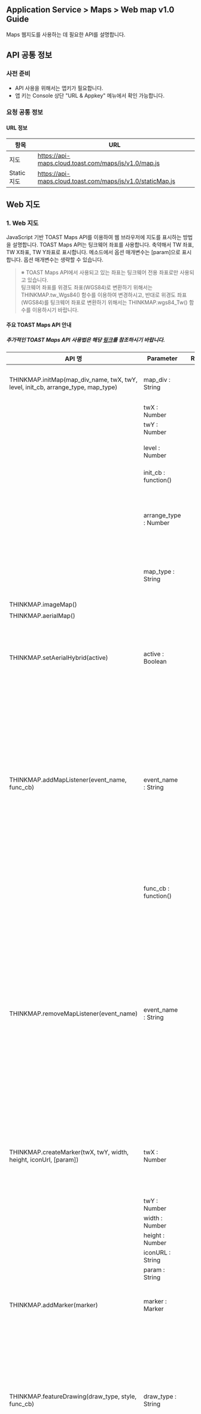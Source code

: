 ## Application Service > Maps > Web map v1.0 Guide

Maps 웹지도를 사용하는 데 필요한 API를 설명합니다.

## API 공통 정보

### 사전 준비
- API 사용을 위해서는 앱키가 필요합니다.
- 앱 키는 Console 상단 "URL & Appkey" 메뉴에서 확인 가능합니다.

### 요청 공통 정보

#### URL 정보

| 항목 | URL |
| --- | --- |
| 지도 | https://api-maps.cloud.toast.com/maps/js/v1.0/map.js |
| Static 지도 | https://api-maps.cloud.toast.com/maps/js/v1.0/staticMap.js |

## Web 지도

### 1. Web 지도

JavaScript 기반 TOAST Maps API를 이용하여 웹 브라우저에 지도를 표시하는 방법을 설명합니다.
TOAST Maps API는 팅크웨어 좌표를 사용합니다. 축약해서 TW 좌표, TW X좌표, TW Y좌표로 표시합니다.
메소드에서 옵션 매개변수는 [param]으로 표시합니다. 옵션 매개변수는 생략할 수 있습니다.

> ※ TOAST Maps API에서 사용되고 있는 좌표는 팅크웨어 전용 좌표로만 사용되고 있습니다.
<br>팅크웨어 좌표를 위경도 좌표(WGS84)로 변환하기 위해서는 THINKMAP.tw_Wgs84() 함수를 이용하여 변경하시고,
반대로 위경도 좌표(WGS84)를 팅크웨어 좌표로 변환하기 위해서는 THINKMAP.wgs84_Tw() 함수를 이용하시기 바랍니다.


#### 주요 TOAST Maps API 안내
##### 추가적인 TOAST Maps API 사용법은 해당 <a href="http://developers1.inavi.com:8086?key=19b6272o5" target="_blank" rel="nofollow">링크</a>를 참조하시기 바랍니다.

| API 명 | Parameter | Returns | 설명 |
|------|------------------------|---------------|---------------|
| THINKMAP.initMap(map_div_name, twX, twY, level, init_cb, arrange_type, map_type) | map_div : String || 지도를 담을 div 태그 ID<br>지도를 사용하기 위해서 최초에 반드시 호출해야 하는 초기화 함수입니다. |
||twX : Number	||지도 초기화 TW X 좌표|
||twY : Number	||지도 초기화 TW Y 좌표|
||level : Number||지도 초기화 Level<br>- 일반지도 : 1~13<br>- 항공지도 : 1~13|
||init_cb : function()||지도 초기화 이후 호출되는 콜백함수|
||arrange_type : Number	||지도 레이어 정렬방식<br>1 : 중앙정렬방식(resize효과 있음)<br>2 : 전체로딩방식(resize효과 없음)<br> 3 : 우상단정렬방식(resize효과 있음)|
||map_type : String	||지도 타입 설정<br>'i' : 일반맵<br>'a' : 항공맵<br>'s' : 요약맵<br>'m' : 모바일|
|THINKMAP.imageMap()|||지도를 일반 지도로 전환합니다.|
|THINKMAP.aerialMap()|||지도를 항공 지도로 전환합니다.|
|THINKMAP.setAerialHybrid(active)|active : Boolean||항공주기 표시 여부  <br>true : 지도위에 항공주기를 표출   <br>false : 지도위에 항공주기 표출안함<br><br>지도 위에 항공지도 주기 표출여부를 설정합니다.|
|THINKMAP.addMapListener(event_name, func_cb)|event_name : String<br> ||지도에 등록할 이벤트 이름<br>'movestart'<br>- 지도가 움직이기 시작했을 때<br>'move'<br> - 지도가 움직일 때<br>'moveend'<br>- 지도 움직임이 끝났을 때<br>'zoomend'<br>- 지도가 확대, 축소가 끝났을 때<br>'mouseover'<br>- 지도위에 마우스가 들어왔을 때<br>'mouseout'<br>- 지도에서 마우스가 나갔을 때<br> 'mousemove'<br>- 지도에서 마우스가 움직일 때<br><br>지도에 이벤트를 등록합니다.<br>(지도에 관련된 이벤트, 확대/축소, 움직임 등)|
||func_cb : function()||지도에서 이벤트가 발생했을 때 호출되는 콜백 함수<br>(콜백함수에 매개변수로 Map 객체가 전달됩니다)|
|THINKMAP.removeMapListener(event_name)|event_name : String||지도에 제거할 이벤트 이름<br>'movestart'<br>- 지도가 움직이기 시작했을 때<br>'move'<br> - 지도가 움직일 때<br>'moveend'<br>- 지도 움직임이 끝났을 때<br>'zoomend'<br>- 지도가 확대, 축소가 끝났을 때<br>'mouseover'<br>- 지도위에 마우스가 들어왔을 때<br>'mouseout'<br>- 지도에서 마우스가 나갔을 때<br> 'mousemove'<br>- 지도에서 마우스가 움직일 때<br><br>지도에 등록한 이벤트를 제거합니다. <br>THINKMAP.addMapListener 메소드로 등록한 event_name에 해당하는 모든 콜백함수를 삭제하므로 주의가 필요합니다.|
|THINKMAP.createMarker(twX, twY, width, height, iconUrl, [param])|twX : Number||<br>Marker 객체 위치 TW X 좌표 <br><br>Marker 객체를 생성합니다. <br>생성한 Marker 객체를 지도에 표출하기 위해서는 THINKMAP.addMarker 메소드로 지도에 Marker 객체를 추가해야합니다.|
||twY : Number	||Marker 객체 위치 TW Y 좌표|
||width : Number||Marker 이미지 너비|
||height : Number ||Marker 이미지의 높이|
||iconURL : String ||Marker 이미지의 URL|
||param : String||Marker 객체의 사용자 변수||
|THINKMAP.addMarker(marker)|marker : Marker||지도에 추가할 대상 Marker 객체<br><br>지도에 Marker 객체를 추가합니다.|
|THINKMAP.featureDrawing(draw_type, style, func_cb)|draw_type : String||사용자가 그릴 Feature 객체 타입<br>'lineDraw' : 선<br>'polygonDraw' : 다각형<br> 'regularPolygonDraw' :   형태가 정해진 다각형<br><br>사용자가 지도에 마우스로 Polyline, Polygon을 직접 그릴 수 있는 그리기모드로 전환합니다.<br>지도 마우스 클릭 시 객체 그리기가 시작되고 마우스를 더블클릭하면 그리기가 완료됩니다. <br>그리기 완료 시 콜백함수로 그려진 Feature 객체를 넘겨줍니다. |
||style : Object||<br> Polygon, Polyline의 스타일을 지정하기 위한 Object<br>strokeColor : 선 색<br>- 'red', '#fff123' <br> strokeWidth : 선 두께<br> - 10<br> strokeOpacity : 선 투명도<br>fillColor : 채우기 색<br>fillOpacity : 채우기 투명도 <br>strokeDashstyle : 선 스타일<br>dot : · · · · · · <br>dash : - - - - - -<br>dashdot : - · - · - · - <br>longdashdot: ㅡ · ㅡ · ㅡ<br> solid : 일반라인  <br> |
||func_cb : function()||사용자가 지도를 더블클릭하여<br>Feature 객체 그리기가 완료되었을 때 호출되는 콜백함수|
|THINKMAP.featureDrawingCancel()|||지도에 사용자가 마우스로 Polyline, Polygon을 직접 그릴 수 있는 그리기모드를 종료합니다. |
|THINKMAP.tw_Wgs84(twX, twY)|twX : Number|coord : Object<br>변환된 WGS84 좌표<br>- coord.curx : WGS84 X 좌표<br>- coord.cury  : WGS84 Y 좌표|변환할 TW X 좌표<br><br>TW 좌표를 WGS84 좌표로 변환합니다. |
||twY : Number||변환할 TW Y 좌표|
|THINKMAP.wgs84_Tw(wgs_lon, wgs_lat)|wgs_lon : Number|coord : Object<br>변환된 TW 좌표 <br>- coord.curx  : TW X 좌표<br>- coord.cury  : TW Y 좌표 |변환할 WGS84 경도 좌표<br><br>WGS84 좌표를 TW 좌표로 변환합니다.|
||wgs_lat : Number||변환할 WGS84 위도 좌표|


#### TOAST Maps API 사용하기
```
// 지도 사용을 위한 js 파일을 선언 합니다.
<script type="text/javascript" src="https://api-maps.cloud.toast.com/maps/js/v1.0/map.js"></script>
<script>
	// 지도 사용을 위한 인증을 진행 합니다.
	Map.authentification("appKey");
</script>

//지도를 담을 DIV를 생성 합니다.
<div id="div_map"></div>
<script type="text/javascript">

	//선언한 DIV에 지도를 표출 합니다.
	THINKMAP.initMap("div_map", 165406, 500198, 12, init, 2, 'i');

	// 지도 init 후 콜백 함수가 실행 됩니다.
	function init(){
		alert('init!');
	}
</script>
```

#### 지도 모드  변경 하기
```
<script type="text/javascript">
	//지도를 일반 지도로 전환
	THINKMAP.imageMap();

	//지도를 항공 지도로 전환
	THINKMAP.aerialMap();

	//지도 위에 항공주기 표출여부 설정
	THINKMAP.setAerialHybrid(active);
</script>
```
#### 지도 이벤트 등록 하기
```
<script type="text/javascript">
	//지도에 move 이벤트를 등록 한다.
	THINKMAP.addMapListener('move', mapEvent_cb);

	//지도 이벤트 발생 시 콜백 함수
	function mapEvent_cb(map){
	    console.log("event callback!");
	}
</script>
```
#### 지도 이벤트 제거 하기
```
<script type="text/javascript">
	//지도에 move 이벤트를 제거 한다.
	THINKMAP.removeMapListener('move');
</script>
```

#### 지도 마커 추가 하기
```
<script type="text/javascript">
	//지도에 마커를 객체를 초기화 한다.
	var marker = null;
	function createMarker(){
		if(!marker){
			//마커 객체를 생성 한다.
			marker = THINKMAP.createMarker(163670, 526934, 47, 46, '../img/img.png', 'my_marker');
			//마커를 지도에 추가 한다.
			THINKMAP.addMarker(marker);
			console.log('id : ' + marker._feature_id + ', param : ' + marker._param);
		}
	}
</script>
```


#### 지도 그리기 모드로 전환 하기
```
<script type="text/javascript">
	//지도를 그리기 모드로 전환 한다.
	var style = {
		strokeColor: '#fff123',
		strokeWidth: 5,
		strokeDashstyle: 'solid',		
		strokeOpacity: 0.8,
		fillColor: 'blue',
		fillopacity: 1
	};

	THINKMAP.featureDrawing("lineDraw", style, drawEvent_cb);

	function drawEvent_cb(){
		alert("그리기 모드 전환!");
	}
</script>
```

#### 지도 그리기 모드 종료 하기
```
<script type="text/javascript">
	//지도 그리기 모드를 종료 한다.
	THINKMAP.featureDrawingCancel();
</script>
```


#### TW 좌표를 WGS 좌표로 변환 하기
```
<script type="text/javascript">
	var wgs;

	// TW 좌표를 WGS좌표로 변환 한다.
	wgs = THINKMAP.tw_Wgs84(165406, 500198);

	console.log(wgs.curx);
	console.log(wgs.cury);
</script>
```


#### WGS 좌표를 TW 좌표로 변환 하기
```
<script type="text/javascript">
	var tw;

	// WGS 좌표를 TW좌표로 변환 한다.
	wgs = THINKMAP.wgs84_Tw(127.28976653131843, 37.56515136725675);

	console.log(tw.curx);
	console.log(tw.cury);
</script>
```

### 2. Static 지도

#### TOAST Maps API Static 지도 사용하기
```
// Static 지도 사용을 위한 js 파일을 선언 합니다.
<script type="text/javascript" src="https://api-maps.cloud.toast.com/maps/js/v1.0/staticMap.js"></script>

// 지도를 담을 IMG를 생성 합니다.
<img id='staticMapImg' alt="" src="">

<script>

	// Static 지도 사용을 위한 인증 및 파라미터를 전달 합니다. 	
	StaticMap.authentification('staticMapImg',"appkey",'x=157423&y=266836&width=970&height=300&level=10&maptype=i&mx=158323&my=266836&txt=');

</script>
```

| 이름 | 타입	| 필수 여부 | 설명 |
|---|---|---|---|
| x | Integer | 필수 | 지도 중심 X좌표 |
| y | Integer | 필수 | 지도 중심 Y좌표 |
| mx | Integer | 필수 | 마커 X좌표 |
| my | Integer | 필수 | 마커 Y좌표 |
| width	| Integer | 선택 | 지도 넓이 <br> 미입력 시 기본 600px |
| height | Integer | 선택 | 지도 높이 <br> 미입력 시 기본 600px |
| imgurl | String | 선택 | 마커 이미지 url<br> 미입력 시 기본 마커 사용 |
| level | Integer | 선택 | 지도 레벨 <br> 미입력 시 기본 10 |
| maptype | String | 선택 | 지도 타입 <br> 미입력 시 기본 일반맵 |
| label | String | 선택 | 라벨 내용 |

### 3. Mobile Web 지도

Android / iOS WebView로 하이브리드 형태의 앱을 개발할 때 TOAST Maps API를 이용하여 JavaScript 기반의  Web 지도와 동일한 API로 사용하실 수 있습니다.
API 관련해서는 [1. Web 지도](#1-web)를 참고 하시기 바랍니다.

#### TOAST Maps API Mobile에서 사용하기
```
<!DOCTYPE html>
<html>
    <head>
		// 모바일 기기에 맞춰 viewport를 설정 합니다.
        <meta name="viewport" content="width=device-width, initial-scale=1,user-scalable=no">

		<style>
			body {
	    		margin: 0;
	      	}

  			#div_map {
				position: absolute;
				width: 100%;
				height: 100%;
			}
    	</style>
    
		// 지도 사용을 위한 js 파일을 선언 합니다.
		<script type="text/javascript" src="https://api-maps.cloud.toast.com/maps/js/v1.0/map.js"></script>
		<script>
			// 지도 사용을 위한 인증을 진행 합니다.
			Map.authentification("appKey");
		</script>
	</head>
	
	<body>
		//지도를 담을 DIV를 생성 합니다.
		<div id="div_map"></div>
		<script type="text/javascript">
		
			//선언한 DIV에 지도를 표출 합니다. (모바일 지도 타입으로 'm'을 선언 합니다.)
			THINKMAP.initMap("div_map", 165406, 500198, 12, init, 2, 'm');
		
			// 지도 init 후 콜백 함수가 실행 됩니다.
			function init(){
				alert('init!');
			}
		</script>
	</body>
	
</html>
```